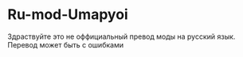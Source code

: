 # Ru-mod-Umapyoi
Здраствуйте это не оффициальный превод моды на русский язык. Перевод может быть с ошибками 
